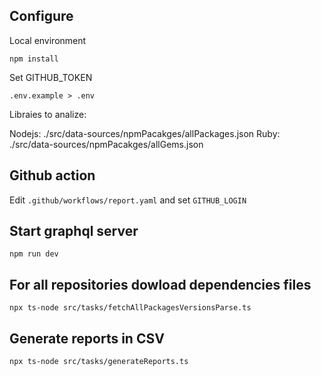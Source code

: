 ## Configure

Local environment

```
npm install
```

Set GITHUB_TOKEN

```
.env.example > .env
```

Libraies to analize:

Nodejs: ./src/data-sources/npmPacakges/allPackages.json
Ruby: ./src/data-sources/npmPacakges/allGems.json

## Github action

Edit `.github/workflows/report.yaml` and set `GITHUB_LOGIN`

## Start graphql server

```
npm run dev
```

## For all repositories dowload dependencies files

```
npx ts-node src/tasks/fetchAllPackagesVersionsParse.ts
```

## Generate reports in CSV

```
npx ts-node src/tasks/generateReports.ts
```
